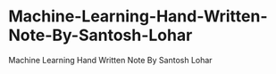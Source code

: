 # Machine-Learning-Hand-Written-Note-By-Santosh-Lohar
Machine Learning Hand Written Note By Santosh Lohar
